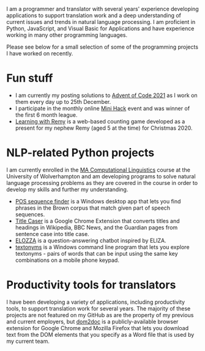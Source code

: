 <!--
**ljdyer/ljdyer** is a ✨ _special_ ✨ repository because its `README.md` (this file) appears on your GitHub profile. -->

I am a programmer and translator with several years' experience developing applications to support translation work and a deep understanding of current issues and trends in natural language processing. I am proficient in Python, JavaScript, and Visual Basic for Applications and have experience working in many other programming languages.

Please see below for a small selection of some of the programming projects I have worked on recently.

# Fun stuff

- I am currently my posting solutions to <a href="https://github.com/ljdyer/advent-of-code-2021">Advent of Code 2021</a> as I work on them every day up to 25th December.
- I participate in the monthly online <a href="https://github.com/OnlineMiniHack/minihack">Mini Hack</a> event and was winner of the first 6 month league.
- <a href="https://github.com/ljdyer/learning-with-remy">Learning with Remy</a> is a web-based counting game developed as a present for my nephew Remy (aged 5 at the time) for Christmas 2020.

# NLP-related Python projects

I am currently enrolled in the <a href="https://www.wlv.ac.uk/courses/ma-computational-linguistics/">MA Computational Linguistics</a> course at the University of Wolverhampton and am developing programs to solve natural language processing problems as they are covered in the course in order to develop my skills and further my understanding.

- <a href="https://github.com/ljdyer/pos-sequence-finder">POS sequence finder</a> is a Windows desktop app that lets you find phrases in the Brown corpus that match given part of speech sequences.
- <a href="https://github.com/ljdyer/TitleCaser">Title Caser</a> is a Google Chrome Extension that converts titles and headings in Wikipedia, BBC News, and the Guardian pages from sentence case into title case.
- <a href="https://github.com/ljdyer/elozza">ELOZZA</a> is a question-answering chatbot inspired by ELIZA.
- <a href="https://github.com/ljdyer/textonyms">textonyms</a> is a Windows command line program that lets you explore textonyms - pairs of words that can be input using the same key combinations on a mobile phone keypad.

# Productivity tools for translators

I have been developing a variety of applications, including productivity tools, to support translation work for several years. The majority of these projects are not featured on my GitHub as are the property of my previous and current employers, but <a href="https://github.com/ljdyer/dom2doc">dom2doc</a> is a publicly-available browser extension for Google Chrome and Mozilla Firefox that lets you download text from the DOM elements that you specify as a Word file that is used by my current team.
